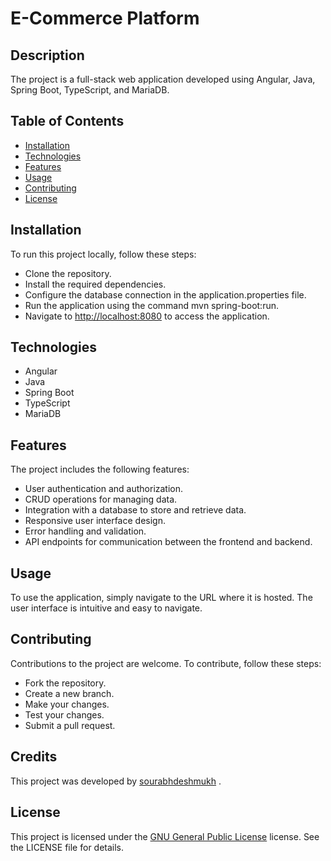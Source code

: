 # E-Commerce Platform

## Description

The project is a full-stack web application developed using Angular, Java, Spring Boot, TypeScript, and MariaDB.

## Table of Contents

- [Installation](#installation)
- [Technologies](#technologies)
- [Features](#features)
- [Usage](#usage)
- [Contributing](#contributing)
- [License](#license)

## Installation

To run this project locally, follow these steps:

- Clone the repository.
- Install the required dependencies.
- Configure the database connection in the application.properties file.
- Run the application using the command mvn spring-boot:run.
- Navigate to <http://localhost:8080> to access the application.

## Technologies

- Angular
- Java
- Spring Boot
- TypeScript
- MariaDB

## Features

The project includes the following features:

- User authentication and authorization.
- CRUD operations for managing data.
- Integration with a database to store and retrieve data.
- Responsive user interface design.
- Error handling and validation.
- API endpoints for communication between the frontend and backend.

## Usage

To use the application, simply navigate to the URL where it is hosted. The user interface is intuitive and easy to navigate.

## Contributing

Contributions to the project are welcome. To contribute, follow these steps:

- Fork the repository.
- Create a new branch.
- Make your changes.
- Test your changes.
- Submit a pull request.

## Credits

This project was developed by [sourabhdeshmukh](https://www.github.com/sourabhdeshmukh) <!--with contributions from [Contributor Names Here]-->.

## License

This project is licensed under the [GNU General Public License](https://www.gnu.org/licenses/gpl-3.0.en.html) license. See the LICENSE file for details.

<!--
Provide a short description explaining the what, why, and how of your project. Use the following questions as a guide:

- What was your motivation?
- Why did you build this project? (Note: the answer is not "Because it was a homework assignment.")
- What problem does it solve?
- What did you learn?

## Table of Contents (Optional)

If your README is long, add a table of contents to make it easy for users to find what they need.

- [Installation](#installation)
- [Usage](#usage)
- [Credits](#credits)
- [License](#license)

## Installation

What are the steps required to install your project? Provide a step-by-step description of how to get the development environment running.

## Usage

Provide instructions and examples for use. Include screenshots as needed.

To add a screenshot, create an `assets/images` folder in your repository and upload your screenshot to it. Then, using the relative filepath, add it to your README using the following syntax:

    ```md
    ![alt text](assets/images/screenshot.png)
    ```

## Credits

List your collaborators, if any, with links to their GitHub profiles.

If you used any third-party assets that require attribution, list the creators with links to their primary web presence in this section.

If you followed tutorials, include links to those here as well.

## License

The last section of a high-quality README file is the license. This lets other developers know what they can and cannot do with your project. If you need help choosing a license, refer to [https://choosealicense.com/](https://choosealicense.com/).

---

🏆 The previous sections are the bare minimum, and your project will ultimately determine the content of this document. You might also want to consider adding the following sections.

## Badges

![badmath](https://img.shields.io/github/languages/top/lernantino/badmath)

Badges aren't necessary, per se, but they demonstrate street cred. Badges let other developers know that you know what you're doing. Check out the badges hosted by [shields.io](https://shields.io/). You may not understand what they all represent now, but you will in time.

## Features

If your project has a lot of features, list them here.

## How to Contribute

If you created an application or package and would like other developers to contribute it, you can include guidelines for how to do so. The [Contributor Covenant](https://www.contributor-covenant.org/) is an industry standard, but you can always write your own if you'd prefer.

## Tests

Go the extra mile and write tests for your application. Then provide examples on how to run them here.
-->